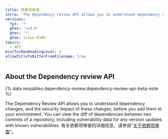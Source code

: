 ```yaml
---
title: 依赖项审查
intro: 'The Dependency review API allows you to understand dependency changes, and the security impact of these changes, before you add them to your environment.'
versions:
  fpt: '*'
  ghes: '>=3.6'
  ghec: '*'
  ghae: issue-6396
topics:
  - API
miniTocMaxHeadingLevel: 3
allowTitleToDifferFromFilename: true
---
```


## About the Dependency review API

{% data reusables.dependency-review.dependency-review-api-beta-note %}

The Dependency Review API allows you to understand dependency changes, and the security impact of these changes, before you add them to your environment. You can view the diff of dependencies between two commits of a repository, including vulnerability data for any version updates with known vulnerabilities. 有关依赖项审查的详细信息，请参阅“[关于依赖项审查](/code-security/supply-chain-security/understanding-your-software-supply-chain/about-dependency-review)”。
